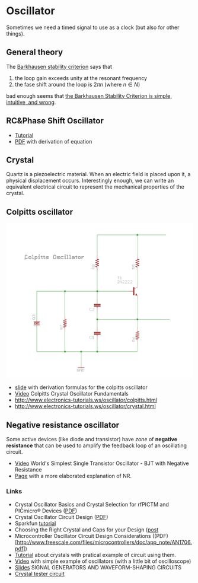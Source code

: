 # Oscillator

Sometimes we need a timed signal to use as a clock (but also
for other things).

## General theory

The [Barkhausen stability criterion](https://en.wikipedia.org/wiki/Barkhausen_stability_criterion)
says that

 1. the loop gain exceeds unity at the resonant frequency
 2. the fase shift around the loop is $2\pi n$ (where $n\in N$)

bad enough seems that [the  Barkhausen Stability Criterion is simple, intuitive, and wrong](http://web.mit.edu/klund/www/weblatex/node4.html).

## RC&Phase Shift Oscillator

 - [Tutorial](http://www.electronics-tutorials.ws/oscillator/rc_oscillator.html)
 - [PDF](http://www.inictel-uni.edu.pe/sites/default/files/archivos/2014/publicaciones/12/rc_phase_shift_oscillators.pdf) with derivation of equation

## Crystal

Quartz is a piezoelectric material. When an electric
field is placed upon it, a physical displacement occurs.
Interestingly enough, we can write an equivalent electrical
circuit to represent the mechanical properties of
the crystal.

## Colpitts oscillator

![colpitts oscillator schematics](Images/colpitts-schematics.png)

 - [slide](https://www.seas.upenn.edu/~ese319/Lecture_Notes/Lec_19_Colpitts_Osc_09.pdf) with derivation formulas for the colpitts oscillator
 - [Video](https://www.youtube.com/watch?v=I4bAfDu6F1k) Colpitts Crystal Oscillator Fundamentals
 - http://www.electronics-tutorials.ws/oscillator/colpitts.html
 - http://www.electronics-tutorials.ws/oscillator/crystal.html

## Negative resistance oscillator

Some active devices (like diode and transistor) have *zone* of **negative resistance** that can
be used to amplify the feedback loop of an oscillating circuit.

 - [Video](https://www.youtube.com/watch?v=rpGOKGrcpAk) World's Simplest Single Transistor Oscillator - BJT with Negative Resistance
 - [Page](https://www.st-andrews.ac.uk/~www_pa/Scots_Guide/RadCom/part5/page1.html) with a more elaborated explanation of NR.

### Links

 - Crystal Oscillator Basics and Crystal Selection for rfPICTM and PICmicro® Devices ([PDF](http://ww1.microchip.com/downloads/en/appnotes/00826a.pdf))
 - Crystal Oscillator Circuit Design ([PDF](http://www.eetkorea.com/ARTICLES/2001SEP/2001SEP06_AMD_AN.PDF))
 - Sparkfun [tutorial](https://www.sparkfun.com/tutorials/95)
 - Choosing the Right Crystal and Caps for your Design ([post](https://blog.adafruit.com/2012/01/24/choosing-the-right-crystal-and-caps-for-your-design/)
 - Microcontroller Oscillator Circuit Design Considerations ((PDF)[http://www.freescale.com/files/microcontrollers/doc/app_note/AN1706.pdf])
 - [Tutorial](http://www.electronics-tutorials.ws/oscillator/crystal.html) about crystals with pratical example of circuit using them.
 - [Video](https://www.youtube.com/watch?v=eYVOdlK15Og) with simple example of oscillators (with a little bit of oscilloscope)
 - [Slides](http://cc.ee.ntu.edu.tw/~lhlu/eecourses/Electronics3/Electronics_Ch12.pdf) SIGNAL GENERATORS AND WAVEFORM-SHAPING CIRCUITS
 - [Crystal tester circuit](http://www.electroschematics.com/942/crystal-tester/)
